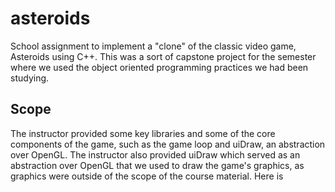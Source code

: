 # asteroids
School assignment to implement a "clone" of the classic video game, Asteroids using C++. This was a sort of capstone project for the semester where we used the object oriented programming practices we had been studying.

## Scope
The instructor provided some key libraries and some of the core components of the game, such as the game loop and uiDraw, an abstraction over OpenGL. The instructor also provided uiDraw which served as an abstraction over OpenGL that we used to draw the game's graphics, as graphics were outside of the scope of the course material. Here is 
